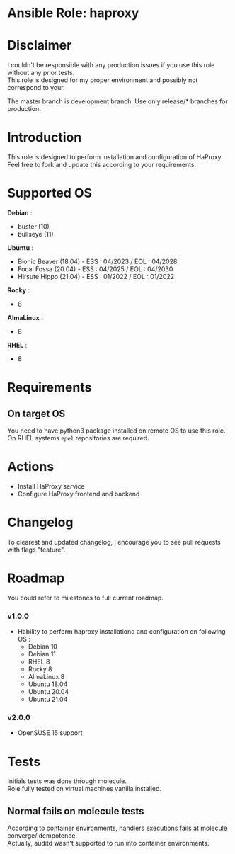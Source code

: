 # Ansible Role: haproxy

# Disclaimer

I couldn't be responsible with any production issues if you use this role without any prior tests.  
This role is designed for my proper environment and possibly not correspond to your.

The master branch is development branch. Use only release/* branches for production.

# Introduction

This role is designed to perform installation and configuration of HaProxy.
Feel free to fork and update this according to your requirements.

# Supported OS

**Debian** :
- buster (10)
- bullseye (11)

**Ubuntu** :
- Bionic Beaver (18.04) - ESS : 04/2023 / EOL : 04/2028
- Focal Fossa (20.04) - ESS : 04/2025 / EOL : 04/2030
- Hirsute Hippo (21.04) - ESS : 01/2022 / EOL : 01/2022

**Rocky** :
- 8

**AlmaLinux** :
- 8

**RHEL** :
- 8

# Requirements

## On target OS

You need to have python3 package installed on remote OS to use this role.  
On RHEL systems `epel` repositories are required.

# Actions

- Install HaProxy service
- Configure HaProxy frontend and backend

# Changelog

To clearest and updated changelog, I encourage you to see pull requests with flags "feature".

# Roadmap

You could refer to milestones to full current roadmap.

### v1.0.0

- Hability to perform haproxy installationd and configuration on following OS :
  - Debian 10
  - Debian 11
  - RHEL 8
  - Rocky 8
  - AlmaLinux 8
  - Ubuntu 18.04
  - Ubuntu 20.04
  - Ubuntu 21.04

### v2.0.0

- OpenSUSE 15 support

# Tests

Initials tests was done through molecule.  
Role fully tested on virtual machines vanilla installed.

## Normal fails on molecule tests

According to container environments, handlers executions fails at molecule converge/idempotence.  
Actually, auditd wasn't supported to run into container environments.
